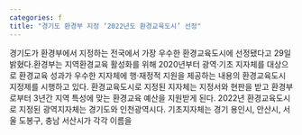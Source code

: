 ```yaml
---
categories: f
title: "경기도 환경부 지정 ‘2022년도 환경교육도시’ 선정"
---
```

경기도가 환경부에서 지정하는 전국에서 가장 우수한 환경교육도시에 선정됐다고 29일 밝혔다.환경부는 지역환경교육 활성화를 위해 2020년부터 광역·기초 지자체를 대상으로 환경교육 성과가 우수한 지자체에 행·재정적 지원을 제공하는 내용의 환경교육도시 지정제를 시행하고 있다. 환경교육도시로 지정된 지자체는 지정서와 현판을 받고 환경부로부터 3년간 지역 특성에 맞는 환경교육 예산을 지원받게 된다. 2022년 환경교육도시로 지정된 광역지자체는 경기도와 인천광역시다. 기초지자체는 경기 용인시, 안산시, 서울 도봉구, 충남 서산시가 각각 이름을